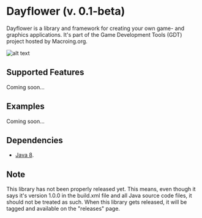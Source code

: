Dayflower (v. 0.1-beta)
=======================
Dayflower is a library and framework for creating your own game- and graphics applications. It's part of the Game Development Tools (GDT) project hosted by Macroing.org.

![alt text](https://github.com/macroing/Dayflower/blob/master/Macroing.org_GDT_Engine_Dayflower_002.png "Dayflower")

Supported Features
------------------
Coming soon...

Examples
--------
Coming soon...

Dependencies
------------
 - [Java 8](http://www.java.com).

Note
----
This library has not been properly released yet. This means, even though it says it's version 1.0.0 in the build.xml file and all Java source code files, it should not be treated as such. When this library gets released, it will be tagged and available on the "releases" page.
